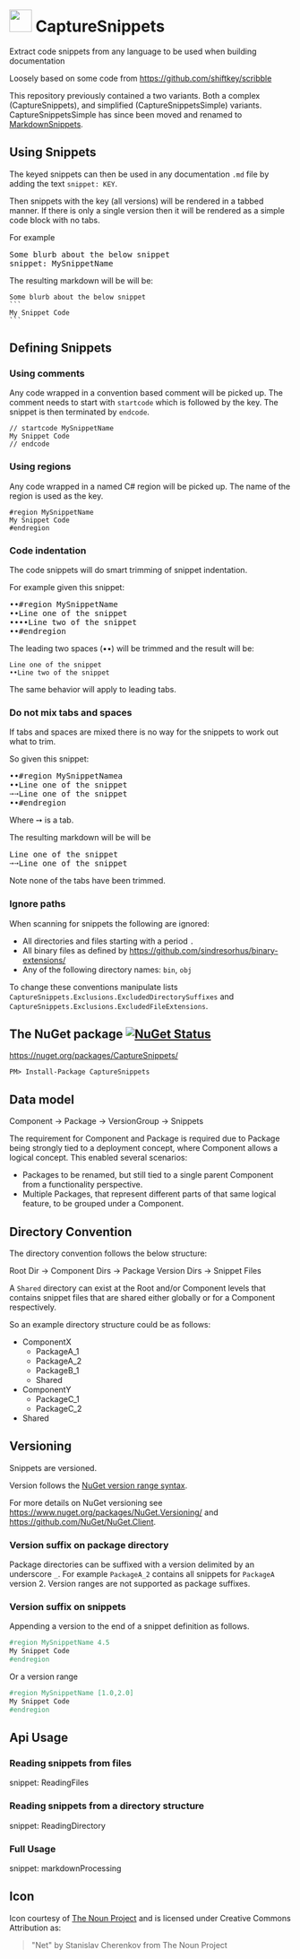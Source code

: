 # <img src="https://raw.github.com/SimonCropp/CaptureSnippet/master/src/icon.png" height="40px"> CaptureSnippets

Extract code snippets from any language to be used when building documentation

Loosely based on some code from  https://github.com/shiftkey/scribble



This repository previously contained a two variants. Both a complex (CaptureSnippets), and simplified (CaptureSnippetsSimple) variants. CaptureSnippetsSimple has since been moved and renamed to [MarkdownSnippets](https://github.com/SimonCropp/MarkdownSnippets).


## Using Snippets

The keyed snippets can then be used in any documentation `.md` file by adding the text `snippet: KEY`.

Then snippets with the key (all versions) will be rendered in a tabbed manner. If there is only a single version then it will be rendered as a simple code block with no tabs.

For example

<pre>
Some blurb about the below snippet
snippet&#58; MySnippetName
</pre>

The resulting markdown will be will be:

    Some blurb about the below snippet
    ```
    My Snippet Code
    ```


## Defining Snippets


### Using comments

Any code wrapped in a convention based comment will be picked up. The comment needs to start with `startcode` which is followed by the key. The snippet is then terminated by `endcode`.

```
// startcode MySnippetName
My Snippet Code
// endcode
```


### Using regions

Any code wrapped in a named C# region will be picked up. The name of the region is used as the key.

```
#region MySnippetName
My Snippet Code
#endregion
```


### Code indentation

The code snippets will do smart trimming of snippet indentation.

For example given this snippet:

<pre>
&#8226;&#8226;#region MySnippetName
&#8226;&#8226;Line one of the snippet
&#8226;&#8226;&#8226;&#8226;Line two of the snippet
&#8226;&#8226;#endregion
</pre>

The leading two spaces (&#8226;&#8226;) will be trimmed and the result will be:

```
Line one of the snippet
••Line two of the snippet
```

The same behavior will apply to leading tabs.


### Do not mix tabs and spaces

If tabs and spaces are mixed there is no way for the snippets to work out what to trim.

So given this snippet:

<pre>
&#8226;&#8226;#region MySnippetNamea
&#8226;&#8226;Line one of the snippet
&#10137;&#10137;Line one of the snippet
&#8226;&#8226;#endregion
</pre>

Where &#10137; is a tab.

The resulting markdown will be will be

<pre>
Line one of the snippet
&#10137;&#10137;Line one of the snippet
</pre>

Note none of the tabs have been trimmed.


### Ignore paths

When scanning for snippets the following are ignored:

 * All directories and files starting with a period `.`
 * All binary files as defined by https://github.com/sindresorhus/binary-extensions/
 * Any of the following directory names: `bin`, `obj`

To change these conventions manipulate lists `CaptureSnippets.Exclusions.ExcludedDirectorySuffixes` and `CaptureSnippets.Exclusions.ExcludedFileExtensions`.


## The NuGet package [![NuGet Status](http://img.shields.io/nuget/v/CaptureSnippets.svg?style=flat)](https://www.nuget.org/packages/CaptureSnippets/)

https://nuget.org/packages/CaptureSnippets/

    PM> Install-Package CaptureSnippets


## Data model

Component -> Package -> VersionGroup -> Snippets

The requirement for Component and Package is required due to Package being strongly tied to a deployment concept, where Component allows a logical concept. This enabled several scenarios:

 * Packages to be renamed, but still tied to a single parent Component from a functionality perspective.
 * Multiple Packages, that represent different parts of that same logical feature, to be grouped under a Component.


## Directory Convention

The directory convention follows the below structure:

Root Dir -> Component Dirs -> Package Version Dirs -> Snippet Files

A `Shared` directory can exist at the Root and/or Component levels that contains snippet files that are shared either globally or for a Component respectively.

So an example directory structure could be as follows:

 * ComponentX
   * PackageA_1
   * PackageA_2
   * PackageB_1
   * Shared
 * ComponentY
   * PackageC_1
   * PackageC_2
 * Shared


## Versioning

Snippets are versioned.

Version follows the [NuGet version range syntax](https://docs.nuget.org/create/versioning#specifying-version-ranges-in-.nuspec-files).

For more details on NuGet versioning see https://www.nuget.org/packages/NuGet.Versioning/ and https://github.com/NuGet/NuGet.Client.


### Version suffix on package directory

Package directories can be suffixed with a version delimited by an underscore `_`. For example `PackageA_2` contains all snippets for `PackageA` version 2. Version ranges are not supported as package suffixes.


### Version suffix on snippets

Appending a version to the end of a snippet definition as follows.

```cs
#region MySnippetName 4.5
My Snippet Code
#endregion
```

Or a version range

```cs
#region MySnippetName [1.0,2.0]
My Snippet Code
#endregion
```


## Api Usage


### Reading snippets from files

snippet: ReadingFiles


### Reading snippets from a directory structure

snippet: ReadingDirectory


### Full Usage

snippet: markdownProcessing


## Icon

Icon courtesy of [The Noun Project](http://thenounproject.com) and is licensed under Creative Commons Attribution as: 

> "Net" by Stanislav Cherenkov from The Noun Project